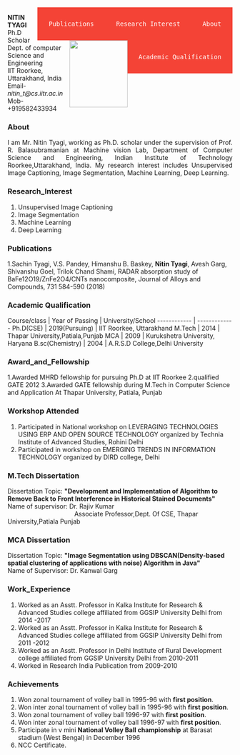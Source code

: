 <div>
  <a href="#About" class="ui-btn ui-shadow ui-corner-all ui-btn-inline ui-mini" style="float:right"><pre>About</pre></a>
  <a href="#Research_Interest" class="ui-btn ui-shadow ui-corner-all ui-btn-inline ui-mini" style="float:right"><pre>Research_Interest</pre></a>
  <a href="#Publications" class="ui-btn ui-shadow ui-corner-all ui-btn-inline ui-mini" style="float:right"><pre>Publications</pre></a>
  <a href="#Academic_Qualification" class="ui-btn ui-shadow ui-corner-all ui-btn-inline ui-mini" style="float:right"><pre>Academic_Qualification</pre></a>
</div>
<html>
<head>
<style>
a:link, a:visited {
  background-color: #f44336;
  color: white;
  padding: 15px 25px;
  text-align: center;
  text-decoration: none;
  display: inline-block;
}

a:hover, a:active {
  background-color: red;
}
img {
float: right;
}
div {
  text-align: justify;
  text-justify: inter-word;
}
</style>
</head>
<body>
  <!--<a id="About">About</a>-->
<!--<a href="default.asp" target="_blank">About</a>-->
<!--</body>
</html>
<html>
<head>
<style>
img {
  float: right;
}
</style>
</head>
<body>-->
<p><img src="https://balarsgroup.github.io/Machine%20Vision%20Lab,%20IITR_files/20Nitin.jpg" width="130" height="150" />
<b>NITIN TYAGI</b><br/>
Ph.D Scholar<br/> 
Dept. of computer Science and Engineering<br/>
IIT Roorkee, Uttarakhand, India<br/>
Email- <i>nitin_t@cs.iitr.ac.in</i><br/>
Mob- +919582433934<br/>
</p>
<!--</body>
</html>-->
<a id="About"></a><h3><b>About</b></h3>
<!--<html>
<head>
<style>
div {
  text-align: justify;
  text-justify: inter-word;
}
</style>
</head>
<body>-->
<div>I am Mr. Nitin Tyagi, working as Ph.D. scholar under the supervision of Prof. R. Balasubramanian at Machine vision Lab, Department of Computer Science and Engineering, Indian Institute of Technology Roorkee,Uttarakhand, India. My research interest includes Unsupervised Image Captioning, Image Segmentation, Machine Learning, Deep Learning.</div>
<!--</body>
</html>-->

<a id="Research_Interest"></a><h3><b>Research_Interest</b></h3>
<ol>
  <li>Unsupervised Image Captioning</li>
  <li>Image Segmentation</li>
  <li> Machine Learning</li>
  <li> Deep Learning</li>
</ol> 

<a id="Publications"></a><h3><b>Publications</b></h3>
1.Sachin Tyagi, V.S. Pandey, Himanshu B. Baskey, <b>Nitin Tyagi</b>, Avesh Garg, Shivanshu Goel, Trilok Chand Shami, RADAR absorption study of BaFe12O19/ZnFe2O4/CNTs nanocomposite, Journal of Alloys and Compounds, 731 584-590 (2018)

<a id="Academic_Qualification"></a><h3><b>Academic Qualification</b></h3>
</body>
</html>

Course/class |  Year of Passing | University/School
------------ | -------------
Ph.D(CSE) | 2019(Pursuing) | IIT Roorkee, Uttarakhand
M.Tech | 2014 | Thapar University,Patiala,Punjab
MCA | 2009 | Kurukshetra University, Haryana
B.sc(Chemistry) | 2004 | A.R.S.D College,Delhi University

### Award_and_Fellowship
1.Awarded MHRD fellowship for pursuing Ph.D at IIT Roorkee
2.qualified GATE 2012
3.Awarded GATE fellowship during M.Tech in Computer Science and Application At Thapar University, Patiala, Punjab

### Workshop Attended
1. Participated in National workshop on LEVERAGING TECHNOLOGIES USING ERP AND OPEN SOURCE TECHNOLOGY organized by Technia Institute of Advanced Studies, Rohini Delhi
2. Participated in workshop on EMERGING TRENDS IN INFORMATION TECHNOLOGY organized by DIRD college, Delhi

### M.Tech Dissertation
Dissertation Topic: **"Development and Implementation of Algorithm to Remove Back to Front Interference in Historical Stained Documents"**<br/>
Name of supervisor:  Dr. Rajiv Kumar<br/>
&nbsp;&nbsp;&nbsp;&nbsp;&nbsp;&nbsp;&nbsp;&nbsp;&nbsp;&nbsp;&nbsp;&nbsp;&nbsp;&nbsp;&nbsp;&nbsp;&nbsp;&nbsp;&nbsp;&nbsp;&nbsp;&nbsp;&nbsp;&nbsp;&nbsp;&nbsp;&nbsp;&nbsp;&nbsp;&nbsp;&nbsp;&nbsp;&nbsp;&nbsp;&nbsp;&nbsp;&nbsp;&nbsp;Associate Professor,Dept. Of CSE, Thapar University,Patiala Punjab

### MCA Dissertation
Dissertation Topic: **"Image Segmentation using DBSCAN(Density-based spatial clustering of applications with noise) Algorithm in Java"**<br/>
Name of Supervisor: Dr. Kanwal Garg

### Work_Experience
1. Worked as an Asstt. Professor in Kalka Institute for Research & Advanced Studies college affiliated from GGSIP University Delhi from 2014 -2017
2. Worked as an Asstt. Professor in Kalka Institute for Research & Advanced Studies college affiliated from GGSIP University Delhi from 2011 -2012
3. Worked as an Asstt. Professor in Delhi Institute of Rural Development college affiliated from GGSIP University Delhi from 2010-2011
4. Worked in Research India Publication from 2009-2010

### Achievements
1. Won zonal tournament of volley ball in 1995-96 with **first position**.
2. Won inter zonal tournament of volley ball in 1995-96 with **first position**.
3. Won zonal tournament of volley ball 1996-97 with **first position**.
4. Won inter zonal tournament of volley ball 1996-97 with **first position**.
5. Participate in v mini **National Volley Ball championship** at Barasat stadium (West Bengal) in December 1996
6. NCC Certificate.





